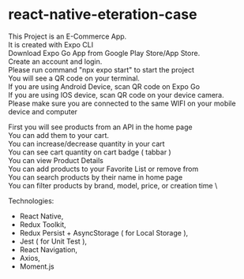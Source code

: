 # react-native-eteration-case
This Project is an E-Commerce App. \
It is created with Expo CLI \
Download Expo Go App from Google Play Store/App Store. \
Create an account and login. \
Please run command "npx expo start" to start the project \
You will see a QR code on your terminal. \
If you are using Android Device, scan QR code on Expo Go \
If you are using IOS device, scan QR code on your device camera. \
Please make sure you are connected to the same WIFI on your mobile device and computer

First you will see products from an API in the home page \
You can add them to your cart. \
You can increase/decrease quantity in your cart \
You can see cart quantity on cart badge ( tabbar ) \
You can view Product Details \
You can add products to your Favorite List or remove from \
You can search products by their name in home page \
You can filter products by brand, model, price, or creation time \

Technologies: 
  * React Native,
  * Redux Toolkit,
  * Redux Persist + AsyncStorage ( for Local Storage ),
  * Jest ( for Unit Test ),
  * React Navigation,
  * Axios,
  * Moment.js
